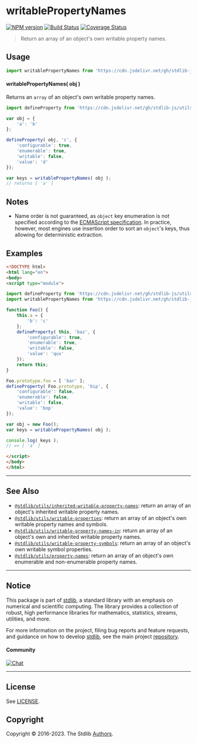 <!--

@license Apache-2.0

Copyright (c) 2018 The Stdlib Authors.

Licensed under the Apache License, Version 2.0 (the "License");
you may not use this file except in compliance with the License.
You may obtain a copy of the License at

   http://www.apache.org/licenses/LICENSE-2.0

Unless required by applicable law or agreed to in writing, software
distributed under the License is distributed on an "AS IS" BASIS,
WITHOUT WARRANTIES OR CONDITIONS OF ANY KIND, either express or implied.
See the License for the specific language governing permissions and
limitations under the License.

-->

# writablePropertyNames

[![NPM version][npm-image]][npm-url] [![Build Status][test-image]][test-url] [![Coverage Status][coverage-image]][coverage-url] <!-- [![dependencies][dependencies-image]][dependencies-url] -->

> Return an array of an object's own writable property names.



<section class="usage">

## Usage

<!-- eslint-disable id-length -->

```javascript
import writablePropertyNames from 'https://cdn.jsdelivr.net/gh/stdlib-js/utils-writable-property-names@esm/index.mjs';
```

#### writablePropertyNames( obj )

Returns an `array` of an object's own writable property names.

```javascript
import defineProperty from 'https://cdn.jsdelivr.net/gh/stdlib-js/utils-define-property@esm/index.mjs';

var obj = {
    'a': 'b'
};

defineProperty( obj, 'c', {
    'configurable': true,
    'enumerable': true,
    'writable': false,
    'value': 'd'
});

var keys = writablePropertyNames( obj );
// returns [ 'a' ]
```

</section>

<!-- /.usage -->

<section class="notes">

## Notes

-   Name order is not guaranteed, as `object` key enumeration is not specified according to the [ECMAScript specification][ecma-262-for-in]. In practice, however, most engines use insertion order to sort an `object`'s keys, thus allowing for deterministic extraction.

</section>

<!-- /.notes -->

<section class="examples">

## Examples

<!-- eslint-disable id-length -->

<!-- eslint no-undef: "error" -->

```html
<!DOCTYPE html>
<html lang="en">
<body>
<script type="module">

import defineProperty from 'https://cdn.jsdelivr.net/gh/stdlib-js/utils-define-property@esm/index.mjs';
import writablePropertyNames from 'https://cdn.jsdelivr.net/gh/stdlib-js/utils-writable-property-names@esm/index.mjs';

function Foo() {
    this.a = {
        'b': 'c'
    };
    defineProperty( this, 'baz', {
        'configurable': true,
        'enumerable': true,
        'writable': false,
        'value': 'qux'
    });
    return this;
}

Foo.prototype.foo = [ 'bar' ];
defineProperty( Foo.prototype, 'bip', {
    'configurable': false,
    'enumerable': false,
    'writable': false,
    'value': 'bop'
});

var obj = new Foo();
var keys = writablePropertyNames( obj );

console.log( keys );
// => [ 'a' ]

</script>
</body>
</html>
```

</section>

<!-- /.examples -->

<!-- Section for related `stdlib` packages. Do not manually edit this section, as it is automatically populated. -->

<section class="related">

* * *

## See Also

-   <span class="package-name">[`@stdlib/utils/inherited-writable-property-names`][@stdlib/utils/inherited-writable-property-names]</span><span class="delimiter">: </span><span class="description">return an array of an object's inherited writable property names.</span>
-   <span class="package-name">[`@stdlib/utils/writable-properties`][@stdlib/utils/writable-properties]</span><span class="delimiter">: </span><span class="description">return an array of an object's own writable property names and symbols.</span>
-   <span class="package-name">[`@stdlib/utils/writable-property-names-in`][@stdlib/utils/writable-property-names-in]</span><span class="delimiter">: </span><span class="description">return an array of an object's own and inherited writable property names.</span>
-   <span class="package-name">[`@stdlib/utils/writable-property-symbols`][@stdlib/utils/writable-property-symbols]</span><span class="delimiter">: </span><span class="description">return an array of an object's own writable symbol properties.</span>
-   <span class="package-name">[`@stdlib/utils/property-names`][@stdlib/utils/property-names]</span><span class="delimiter">: </span><span class="description">return an array of an object's own enumerable and non-enumerable property names.</span>

</section>

<!-- /.related -->

<!-- Section for all links. Make sure to keep an empty line after the `section` element and another before the `/section` close. -->


<section class="main-repo" >

* * *

## Notice

This package is part of [stdlib][stdlib], a standard library with an emphasis on numerical and scientific computing. The library provides a collection of robust, high performance libraries for mathematics, statistics, streams, utilities, and more.

For more information on the project, filing bug reports and feature requests, and guidance on how to develop [stdlib][stdlib], see the main project [repository][stdlib].

#### Community

[![Chat][chat-image]][chat-url]

---

## License

See [LICENSE][stdlib-license].


## Copyright

Copyright &copy; 2016-2023. The Stdlib [Authors][stdlib-authors].

</section>

<!-- /.stdlib -->

<!-- Section for all links. Make sure to keep an empty line after the `section` element and another before the `/section` close. -->

<section class="links">

[npm-image]: http://img.shields.io/npm/v/@stdlib/utils-writable-property-names.svg
[npm-url]: https://npmjs.org/package/@stdlib/utils-writable-property-names

[test-image]: https://github.com/stdlib-js/utils-writable-property-names/actions/workflows/test.yml/badge.svg?branch=main
[test-url]: https://github.com/stdlib-js/utils-writable-property-names/actions/workflows/test.yml?query=branch:main

[coverage-image]: https://img.shields.io/codecov/c/github/stdlib-js/utils-writable-property-names/main.svg
[coverage-url]: https://codecov.io/github/stdlib-js/utils-writable-property-names?branch=main

<!--

[dependencies-image]: https://img.shields.io/david/stdlib-js/utils-writable-property-names.svg
[dependencies-url]: https://david-dm.org/stdlib-js/utils-writable-property-names/main

-->

[chat-image]: https://img.shields.io/gitter/room/stdlib-js/stdlib.svg
[chat-url]: https://gitter.im/stdlib-js/stdlib/

[stdlib]: https://github.com/stdlib-js/stdlib

[stdlib-authors]: https://github.com/stdlib-js/stdlib/graphs/contributors

[umd]: https://github.com/umdjs/umd
[es-module]: https://developer.mozilla.org/en-US/docs/Web/JavaScript/Guide/Modules

[deno-url]: https://github.com/stdlib-js/utils-writable-property-names/tree/deno
[umd-url]: https://github.com/stdlib-js/utils-writable-property-names/tree/umd
[esm-url]: https://github.com/stdlib-js/utils-writable-property-names/tree/esm
[branches-url]: https://github.com/stdlib-js/utils-writable-property-names/blob/main/branches.md

[stdlib-license]: https://raw.githubusercontent.com/stdlib-js/utils-writable-property-names/main/LICENSE

[ecma-262-for-in]: https://262.ecma-international.org/5.1/#sec-12.6.4

<!-- <related-links> -->

[@stdlib/utils/inherited-writable-property-names]: https://github.com/stdlib-js/utils-inherited-writable-property-names/tree/esm

[@stdlib/utils/writable-properties]: https://github.com/stdlib-js/utils-writable-properties/tree/esm

[@stdlib/utils/writable-property-names-in]: https://github.com/stdlib-js/utils-writable-property-names-in/tree/esm

[@stdlib/utils/writable-property-symbols]: https://github.com/stdlib-js/utils-writable-property-symbols/tree/esm

[@stdlib/utils/property-names]: https://github.com/stdlib-js/utils-property-names/tree/esm

<!-- </related-links> -->

</section>

<!-- /.links -->
